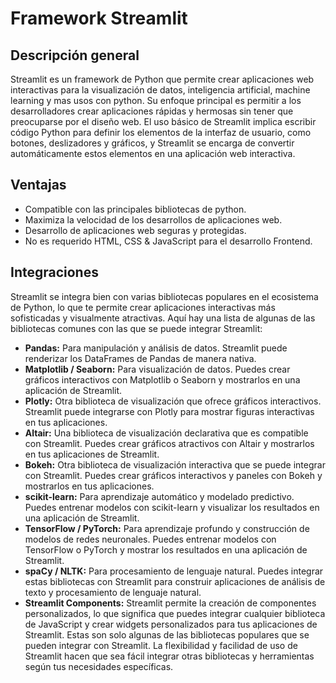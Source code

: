 # Framework Streamlit
## Descripción general
    
Streamlit es un framework de Python que permite crear aplicaciones web interactivas para la visualización de datos, inteligencia artificial, machine learning y mas usos con python. Su enfoque principal es permitir a los desarrolladores crear aplicaciones rápidas y hermosas sin tener que preocuparse por el diseño web.
El uso básico de Streamlit implica escribir código Python para definir los elementos de la interfaz de usuario, como botones, deslizadores y gráficos, y Streamlit se encarga de convertir automáticamente estos elementos en una aplicación web interactiva.
    
## Ventajas
- Compatible con las principales bibliotecas de python.
- Maximiza la velocidad de los desarrollos de aplicaciones web.
- Desarrollo de aplicaciones web seguras y protegidas.
- No es requerido HTML, CSS & JavaScript para el desarrollo Frontend.

## Integraciones
    
Streamlit se integra bien con varias bibliotecas populares en el ecosistema de Python, lo que te permite crear aplicaciones interactivas más sofisticadas y visualmente atractivas. Aquí hay una lista de algunas de las bibliotecas comunes con las que se puede integrar Streamlit:

- **Pandas:** Para manipulación y análisis de datos. Streamlit puede renderizar los DataFrames de Pandas de manera nativa.
- **Matplotlib / Seaborn:** Para visualización de datos. Puedes crear gráficos interactivos con Matplotlib o Seaborn y mostrarlos en una aplicación de Streamlit.
- **Plotly:** Otra biblioteca de visualización que ofrece gráficos interactivos. Streamlit puede integrarse con Plotly para mostrar figuras interactivas en tus aplicaciones.
- **Altair:** Una biblioteca de visualización declarativa que es compatible con Streamlit. Puedes crear gráficos atractivos con Altair y mostrarlos en tus aplicaciones de Streamlit.
- **Bokeh:** Otra biblioteca de visualización interactiva que se puede integrar con Streamlit. Puedes crear gráficos interactivos y paneles con Bokeh y mostrarlos en tus aplicaciones.
- **scikit-learn:** Para aprendizaje automático y modelado predictivo. Puedes entrenar modelos con scikit-learn y visualizar los resultados en una aplicación de Streamlit.
- **TensorFlow / PyTorch:** Para aprendizaje profundo y construcción de modelos de redes neuronales. Puedes entrenar modelos con TensorFlow o PyTorch y mostrar los resultados en una aplicación de Streamlit.
- **spaCy / NLTK:** Para procesamiento de lenguaje natural. Puedes integrar estas bibliotecas con Streamlit para construir aplicaciones de análisis de texto y procesamiento de lenguaje natural.
- **Streamlit Components:** Streamlit permite la creación de componentes personalizados, lo que significa que puedes integrar cualquier biblioteca de JavaScript y crear widgets personalizados para tus aplicaciones de Streamlit.
Estas son solo algunas de las bibliotecas populares que se pueden integrar con Streamlit. La flexibilidad y facilidad de uso de Streamlit hacen que sea fácil integrar otras bibliotecas y herramientas según tus necesidades específicas.
